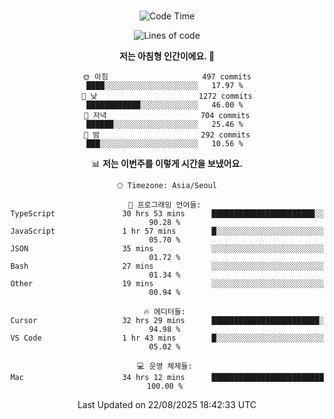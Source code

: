 <div align="center">

<br />

 <!--START_SECTION:waka-->
![Code Time](http://img.shields.io/badge/Code%20Time-5%2C039%20hrs%2056%20mins-blue)

![Lines of code](https://img.shields.io/badge/%EC%A0%80%EB%8A%94%20%EC%97%AC%ED%83%9C%EA%B9%8C%EC%A7%80%20-2.1%20million%20%EC%A4%84%EC%9D%98%20%EC%BD%94%EB%93%9C%EB%A5%BC%20%EC%9E%91%EC%84%B1%ED%96%88%EC%96%B4%EC%9A%94.-blue)

**저는 아침형 인간이에요. 🐤** 

```text
🌞 아침                     497 commits         ████░░░░░░░░░░░░░░░░░░░░░   17.97 % 
🌆 낮　                     1272 commits        ████████████░░░░░░░░░░░░░   46.00 % 
🌃 저녁                     704 commits         ██████░░░░░░░░░░░░░░░░░░░   25.46 % 
🌙 밤　                     292 commits         ███░░░░░░░░░░░░░░░░░░░░░░   10.56 % 
```


📊 **저는 이번주를 이렇게 시간을 보냈어요.** 

```text
🕑︎ Timezone: Asia/Seoul

💬 프로그래밍 언어들: 
TypeScript               30 hrs 53 mins      ███████████████████████░░   90.28 % 
JavaScript               1 hr 57 mins        █░░░░░░░░░░░░░░░░░░░░░░░░   05.70 % 
JSON                     35 mins             ░░░░░░░░░░░░░░░░░░░░░░░░░   01.72 % 
Bash                     27 mins             ░░░░░░░░░░░░░░░░░░░░░░░░░   01.34 % 
Other                    19 mins             ░░░░░░░░░░░░░░░░░░░░░░░░░   00.94 % 

🔥 에디터들: 
Cursor                   32 hrs 29 mins      ████████████████████████░   94.98 % 
VS Code                  1 hr 43 mins        █░░░░░░░░░░░░░░░░░░░░░░░░   05.02 % 

💻 운영 체제들: 
Mac                      34 hrs 12 mins      █████████████████████████   100.00 % 
```


 Last Updated on 22/08/2025 18:42:33 UTC
<!--END_SECTION:waka-->

</div>
